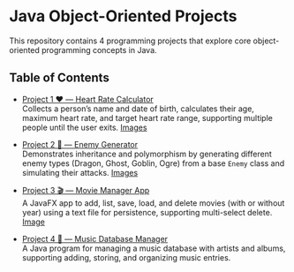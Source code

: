 # Java Object-Oriented Projects

This repository contains 4 programming projects that explore core object-oriented programming concepts in Java.

## Table of Contents

- [Project 1 ❤️ — Heart Rate Calculator](./pj1)  
  Collects a person’s name and date of birth, calculates their age, maximum heart rate, and target heart rate range, supporting multiple people until the user exits.
  [Images](./pj1/src/proj1/1pdf%20screenshot%20example.pdf)

- [Project 2 🐉 — Enemy Generator](./pj2)  
  Demonstrates inheritance and polymorphism by generating different enemy types (Dragon, Ghost, Goblin, Ogre) from a base `Enemy` class and simulating their attacks.
  [Images](./pj2/PROJECT%202%20Screenshots.pdf)

- [Project 3 🎬 — Movie Manager App](./pj3)  
  A JavaFX app to add, list, save, load, and delete movies (with or without year) using a text file for persistence, supporting multi-select delete.
  [Image](./pj3/1Ascreenshot%20for%20prjt%203.pdf)

- [Project 4 🎵 — Music Database Manager](./pj4)  
  A Java program for managing a music database with artists and albums, supporting adding, storing, and organizing music entries.
